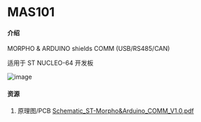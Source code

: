 # MAS101

#### 介绍
MORPHO & ARDUINO shields
COMM (USB/RS485/CAN)

适用于 ST NUCLEO-64 开发板

![image](https://gitee.com/ibotx/mas/nucleo-64.png)

#### 资源
1.  原理图/PCB [Schematic_ST-Morpho&Arduino_COMM_V1.0.pdf](https://gitee.com/ibotx/mas/tree/master/MAS101/HW/V1.0)

